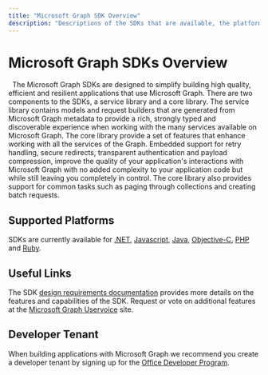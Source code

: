 ```yaml
---
title: "Microsoft Graph SDK Overview"
description: "Descriptions of the SDKs that are available, the platforms they support, and the value they provide to developers."
---
```


# Microsoft Graph SDKs Overview
 
The Microsoft Graph SDKs are designed to simplify building high quality, efficient and resilient applications that use Microsoft Graph.  There are two components to the SDKs, a service library and a core library.  The service library contains models and request builders that are generated from Microsoft Graph metadata to provide a rich, strongly typed and discoverable experience when working with the many services available on Microsoft Graph.  The core library provide a set of features that enhance working with all the services of the Graph.  Embedded support for retry handling, secure redirects, transparent authentication and payload compression, improve the quality of your application's interactions with Microsoft Graph with no added complexity to your application code but while still leaving you completely in control.  The core library also provides support for common tasks such as paging through collections and creating batch requests.

## Supported Platforms

SDKs are currently available for [.NET](https://github.com/microsoftgraph/msgraph-sdk-dotnet), [Javascript](https://github.com/microsoftgraph/msgraph-sdk-javascript), [Java](https://github.com/microsoftgraph/msgraph-sdk-java), [Objective-C](https://github.com/microsoftgraph/msgraph-sdk-objc), [PHP](https://github.com/microsoftgraph/msgraph-sdk-php) and [Ruby](https://github.com/microsoftgraph/msgraph-sdk-ruby).

## Useful Links

The SDK [design requirements documentation](https://github.com/microsoftgraph/msgraph-sdk-design) provides more details on the features and capabilities of the SDK.  Request or vote on additional features at the [Microsoft Graph Uservoice](https://microsoftgraph.uservoice.com) site.

## Developer Tenant

When building applications with Microsoft Graph we recommend you create a developer tenant by signing up for the [Office Developer Program](https://developer.microsoft.com/en-us/office/dev-program).
